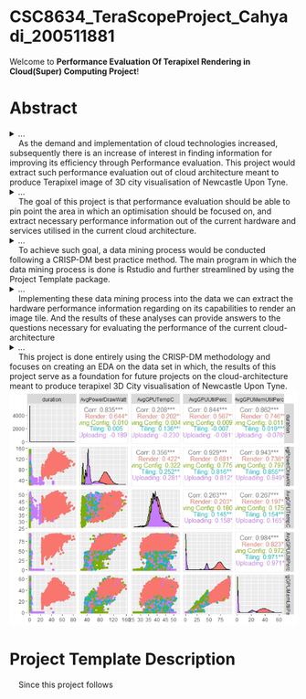 # CSC8634_TeraScopeProject_Cahyadi_200511881

Welcome to **Performance Evaluation Of Terapixel Rendering in Cloud(Super) Computing Project**!

# Abstract
<details> <summary>...</summary> **Context** </details>  
&nbsp;&nbsp;&nbsp; As the demand and implementation of cloud technologies increased, subsequently there is an increase of interest in finding information for improving its efficiency through Performance evaluation. This project would extract such performance evaluation out of cloud architecture meant to produce Terapixel image of 3D city visualisation of Newcastle Upon Tyne.  
<details><summary>...</summary> **Objective** </details>  
&nbsp;&nbsp;&nbsp; The goal of this project is that performance evaluation should be able to pin point the area in which an optimisation should be focused on, and extract necessary performance information out of the current hardware and services utilised in the current cloud architecture.   
<details><summary>...</summary> **Method** </details>  
&nbsp;&nbsp;&nbsp; To achieve such goal, a data mining process would be conducted following a CRISP-DM best practice method. The main program in which the data mining process is done is Rstudio and further streamlined by using the Project Template package.  
<details><summary>...</summary> **Results** </details>  
&nbsp;&nbsp;&nbsp; Implementing these data mining process into the data we can extract the hardware performance information regarding on its capabilities to render an image tile. And the results of these analyses can provide answers to the questions necessary for evaluating the   performance of the current cloud-architecture  
<details><summary>...</summary> **Novelty** </details>  
&nbsp;&nbsp;&nbsp; This project is done entirely using the CRISP-DM methodology and focuses on creating an EDA on the data set in which, the results of this project serve as a foundation for future projects on the cloud-architecture meant to produce terapixel 3D City visualisation of Newcastle Upon Tyne.  

<img src= "complete_eventNamesPairsData.jpeg"/> 

# Project Template Description 

&nbsp;&nbsp;&nbsp; Since this project follows 
